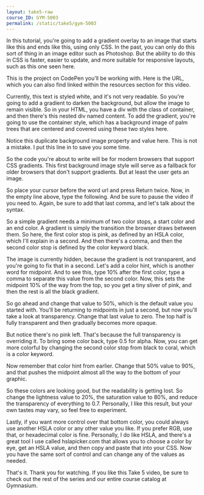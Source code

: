 ```yaml
---
layout: take5-raw
course_ID: GYM-5003
permalink: /static/take5/gym-5003
---
```



In this tutorial, you're going to add a gradient overlay to an image that starts like this and ends like this, using only CSS. In the past, you can only do this sort of thing in an image editor such as Photoshop. But the ability to do this in CSS is faster, easier to update, and more suitable for responsive layouts, such as this one seen here.

This is the project on CodePen you'll be working with. Here is the URL, which you can also find linked within the resources section for this video.

Currently, this text is styled white, and it's not very readable. So you're going to add a gradient to darken the background, but allow the image to remain visible. So in your HTML, you have a div with the class of container, and then there's this nested div named content. To add the gradient, you're going to use the container style, which has a background image of palm trees that are centered and covered using these two styles here.

Notice this duplicate background image property and value here. This is not a mistake. I put this line in to save you some time.

So the code you're about to write will be for modern browsers that support CSS gradients. This first background image style will serve as a fallback for older browsers that don't support gradients. But at least the user gets an image.

So place your cursor before the word url and press Return twice. Now, in the empty line above, type the following. And be sure to pause the video if you need to. Again, be sure to add that last comma, and let's talk about the syntax.

So a simple gradient needs a minimum of two color stops, a start color and an end color. A gradient is simply the transition the browser draws between them. So here, the first color stop is pink, as defined by an HSLA color, which I'll explain in a second. And then there's a comma, and then the second color stop is defined by the color keyword black.

The image is currently hidden, because the gradient is not transparent, and you're going to fix that in a second. Let's add a color hint, which is another word for midpoint. And to see this, type 10% after the first color, type a comma to separate this value from the second color. Now, this sets the midpoint 10% of the way from the top, so you get a tiny sliver of pink, and then the rest is all the black gradient.

So go ahead and change that value to 50%, which is the default value you started with. You'll be returning to midpoints in just a second, but now you'll take a look at transparency. Change that last value to zero. The top half is fully transparent and then gradually becomes more opaque.

But notice there's no pink left. That's because the full transparency is overriding it. To bring some color back, type 0.5 for alpha. Now, you can get more colorful by changing the second color stop from black to coral, which is a color keyword.

Now remember that color hint from earlier. Change that 50% value to 90%, and that pushes the midpoint almost all the way to the bottom of your graphic.

So these colors are looking good, but the readability is getting lost. So change the lightness value to 20%, the saturation value to 80%, and reduce the transparency of everything to 0.7. Personally, I like this result, but your own tastes may vary, so feel free to experiment.

Lastly, if you want more control over that bottom color, you could always use another HSLA color or any other value you like. If you prefer RGB, use that, or hexadecimal color is fine. Personally, I do like HSLA, and there's a great tool I use called hslapicker.com that allows you to choose a color by eye, get an HSLA value, and then copy and paste that into your CSS. Now you have the same sort of control and can change any of the values as needed.

That's it. Thank you for watching. If you like this Take 5 video, be sure to check out the rest of the series and our entire course catalog at Gymnasium.

